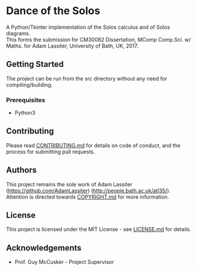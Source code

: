 # Dance of the Solos
A Python/Tkinter implementation of the Solos calculus and of Solos diagrams.  
This forms the submission for CM30082 Dissertation, MComp Comp.Sci. w/ Maths. for Adam Lassiter, University of Bath, UK, 2017.

## Getting Started
The project can be run from the src directory without any need for compiling/building.

### Prerequisites
* Python3

## Contributing
Please read [CONTRIBUTING.md](CONTRIBUTING.md) for details on code of conduct, and the process for submitting pull requests.

## Authors
This project remains the sole work of Adam Lassiter (https://github.com/AdamLassiter) (http://people.bath.ac.uk/atl35/).  
Attention is directed towards [COPYRIGHT.md](COPYRIGHT.md) for more information.

## License
This project is licensed under the MIT License - see [LICENSE.md](LICENSE.md) for details.

## Acknowledgements
* Prof. Guy McCusker - Project Supervisor
